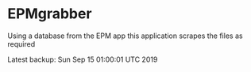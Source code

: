 # EPMgrabber
Using a database from the EPM app this application scrapes the files as required


Latest backup: Sun Sep 15 01:00:01 UTC 2019

